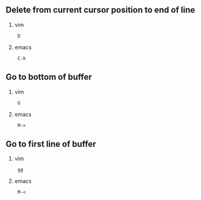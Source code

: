 Delete from current cursor position to end of line
--------------------------------------------------

1. vim

        D

1. emacs

        C-k

Go to bottom of buffer
----------------------

1. vim

        G

1. emacs

        M->

Go to first line of buffer
--------------------------

1. vim

        gg

1. emacs

        M-<
